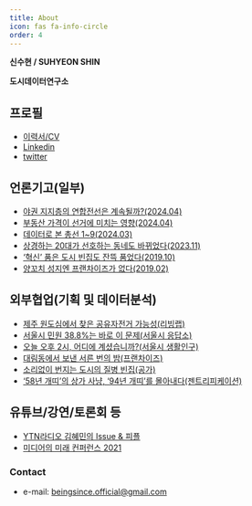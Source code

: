 ```yaml
---
title: About
icon: fas fa-info-circle
order: 4
---
```


**신수현 / SUHYEON SHIN**

**도시데이터연구소**

## 프로필
- [이력서/CV](https://urbanotters.github.io/assets/docs/resume_202405.pdf)
- [Linkedin](https://www.linkedin.com/in/urbanotter/)
- [twitter](https://twitter.com/beingsince)

## 언론기고(일부)

- [야권 지지층의 연합전선은 계속될까?(2024.04)](https://www.sisain.co.kr/news/articleView.html?idxno=52805)
- [부동산 가격이 선거에 미치는 영향(2024.04)](https://www.sisain.co.kr/news/articleView.html?idxno=52683)
- [데이터로 본 총선 1~9(2024.03)](https://www.sisain.co.kr/news/articleView.html?idxno=52688)
- [상경하는 20대가 선호하는 동네도 바뀌었다(2023.11)](https://www.sisain.co.kr/news/articleView.html?idxno=51540)
- [‘혁신’ 품은 도시 빈집도 잔뜩 품었다(2019.10)](https://www.sisain.co.kr/news/articleView.html?idxno=40494)
- [양꼬치 성지엔 프랜차이즈가 없다(2019.02)](https://www.sisain.co.kr/news/articleView.html?idxno=33874)

## 외부협업(기획 및 데이터분석)

- [제주 원도심에서 찾은 공유자전거 가능성(리빙랩)](https://www.jejusori.net/news/articleView.html?idxno=326507)
- [서울시 민원 38.8%는 바로 이 문제(서울시 응답소)](https://www.sisain.co.kr/news/articleView.html?idxno=31596)
- [오늘 오후 2시, 어디에 계셨습니까?(서울시 생활인구)](https://www.sisain.co.kr/news/articleView.html?idxno=31381)
- [대림동에서 보낸 서른 번의 밤(프랜차이즈)](https://daerim.sisain.co.kr/)
- [소리없이 번지는 도시의 질병 빈집(공가)](https://house.sisain.co.kr/)
- [‘58년 개띠’의 상가 사냥, ‘94년 개띠’를 몰아내다(젠트리피케이션)](https://www.hani.co.kr/arti/economy/property/753898.html)

## 유튜브/강연/토론회 등

- [YTN라디오 김혜민의 Issue & 피플](https://www.youtube.com/watch?v=8folReYpmII&ab_channel=YTN%EB%9D%BC%EB%94%94%EC%98%A4)
- [미디어의 미래 컨퍼런스 2021](https://www.mediafuture.kr/event/history/history-2021.html)

### Contact

- e-mail: beingsince.official@gmail.com
